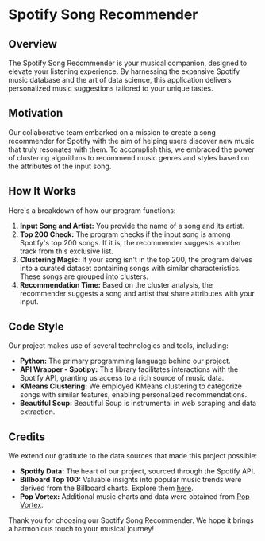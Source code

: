 # Spotify Song Recommender

## Overview
The Spotify Song Recommender is your musical companion, designed to elevate your listening experience. By harnessing the expansive Spotify music database and the art of data science, this application delivers personalized music suggestions tailored to your unique tastes.

## Motivation
Our collaborative team embarked on a mission to create a song recommender for Spotify with the aim of helping users discover new music that truly resonates with them. To accomplish this, we embraced the power of clustering algorithms to recommend music genres and styles based on the attributes of the input song.

## How It Works
Here's a breakdown of how our program functions:

1. **Input Song and Artist:** You provide the name of a song and its artist.
2. **Top 200 Check:** The program checks if the input song is among Spotify's top 200 songs. If it is, the recommender suggests another track from this exclusive list.
3. **Clustering Magic:** If your song isn't in the top 200, the program delves into a curated dataset containing songs with similar characteristics. These songs are grouped into clusters.
4. **Recommendation Time:** Based on the cluster analysis, the recommender suggests a song and artist that share attributes with your input.

## Code Style
Our project makes use of several technologies and tools, including:

- **Python:** The primary programming language behind our project.
- **API Wrapper - Spotipy:** This library facilitates interactions with the Spotify API, granting us access to a rich source of music data.
- **KMeans Clustering:** We employed KMeans clustering to categorize songs with similar features, enabling personalized recommendations.
- **Beautiful Soup:** Beautiful Soup is instrumental in web scraping and data extraction.

## Credits
We extend our gratitude to the data sources that made this project possible:

- **Spotify Data:** The heart of our project, sourced through the Spotify API.
- **Billboard Top 100:** Valuable insights into popular music trends were derived from the Billboard charts. Explore them [here](https://www.billboard.com/charts/greatest-hot-100-singles/).
- **Pop Vortex:** Additional music charts and data were obtained from [Pop Vortex](https://www.popvortex.com/music/charts/top-100-songs.php).

Thank you for choosing our Spotify Song Recommender. We hope it brings a harmonious touch to your musical journey!
